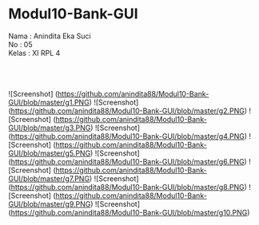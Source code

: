 # Modul10-Bank-GUI

Nama  : Anindita Eka Suci <br>
No     : 05 <br>
Kelas : XI RPL 4 <br>
<br>
<br>
<br>

![Screenshot] (https://github.com/anindita88/Modul10-Bank-GUI/blob/master/g1.PNG)
![Screenshot] (https://github.com/anindita88/Modul10-Bank-GUI/blob/master/g2.PNG)
![Screenshot] (https://github.com/anindita88/Modul10-Bank-GUI/blob/master/g3.PNG)
![Screenshot] (https://github.com/anindita88/Modul10-Bank-GUI/blob/master/g4.PNG)
![Screenshot] (https://github.com/anindita88/Modul10-Bank-GUI/blob/master/g5.PNG)
![Screenshot] (https://github.com/anindita88/Modul10-Bank-GUI/blob/master/g6.PNG)
![Screenshot] (https://github.com/anindita88/Modul10-Bank-GUI/blob/master/g7.PNG)
![Screenshot] (https://github.com/anindita88/Modul10-Bank-GUI/blob/master/g8.PNG)
![Screenshot] (https://github.com/anindita88/Modul10-Bank-GUI/blob/master/g9.PNG)
![Screenshot] (https://github.com/anindita88/Modul10-Bank-GUI/blob/master/g10.PNG)
